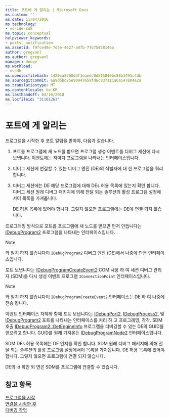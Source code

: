 ```yaml
---
title: 포트에 게 알리는 | Microsoft Docs
ms.custom: ''
ms.date: 11/04/2016
ms.technology:
- vs-ide-sdk
ms.topic: conceptual
helpviewer_keywords:
- ports, notification
ms.assetid: f9fce48e-7d4e-4627-a0fb-77b75428146a
author: gregvanl
ms.author: gregvanl
manager: douge
ms.workload:
- vssdk
ms.openlocfilehash: 1420ca8768ddf1eaedc0d515810bc88b3491c4db
ms.sourcegitcommit: 6a9d5bd75e50947659fd6c837111a6a547884e2a
ms.translationtype: MT
ms.contentlocale: ko-KR
ms.lasthandoff: 04/16/2018
ms.locfileid: "31101263"
---
```

# <a name="notifying-the-port"></a>포트에 게 알리는
프로그램을 시작한 후 포트 알림을 받아야, 다음과 같습니다.  
  
1.  포트를 프로그램에 새 노드를 받으면 프로그램 생성 이벤트를 디버그 세션에 다시 보냅니다. 이벤트에는 저마다 프로그램을 나타내는 인터페이스입니다.  
  
2.  디버그 세션에 연결할 수 있는 디버그 엔진 (DE)의 식별자에 대 한 프로그램을 쿼리 합니다.  
  
3.  디버그 세션에는 DE 해당 프로그램에 대해 DEs 허용 목록에 있는지 확인 합니다. 디버그 세션 원래 디버그 패키지에 의해 전달 되는 솔루션의 활성 프로그램 설정에서이 목록을 가져옵니다.  
  
     DE 허용 목록에 있어야 합니다. 그렇지 않으면 프로그램에는 DE에 연결 되지 않습니다.  
  
 프로그래밍 방식으로 포트를 프로그램에 새 노드를 받으면 먼저 만듭니다는 [IDebugProgram2](../../extensibility/debugger/reference/idebugprogram2.md) 프로그램을 나타내는 인터페이스입니다.  
  
> [!NOTE]
>  와 일치 하지 않습니다이 `IDebugProgram2` 디버그 엔진 (DE)에서 나중에 만든 인터페이스입니다.  
  
 포트 보냅니다는 [IDebugProgramCreateEvent2](../../extensibility/debugger/reference/idebugprogramcreateevent2.md) COM 사용 하 여 세션 디버그 관리자 (SDM)를 다시 생성 이벤트 프로그램 `IConnectionPoint` 인터페이스입니다.  
  
> [!NOTE]
>  와 일치 하지 않습니다이 `IDebugProgramCreateEvent2` 인터페이스는 DE 하 여 나중에 전송 됩니다.  
  
 이벤트 인터페이스 자체와 함께 포트 보냅니다는 [IDebugPort2](../../extensibility/debugger/reference/idebugport2.md), [IDebugProcess2](../../extensibility/debugger/reference/idebugprocess2.md), 및 [IDebugProgram2](../../extensibility/debugger/reference/idebugprogram2.md) 포트를 나타내는 인터페이스를 처리 하 고 프로그래밍, 각각. SDM 호출 [IDebugProgram2::GetEngineInfo](../../extensibility/debugger/reference/idebugprogram2-getengineinfo.md) 프로그램을 디버깅할 수 있는 DE의 GUID를 얻으려고 합니다. GUID를 원래 가져온는 [IDebugProgramNode2](../../extensibility/debugger/reference/idebugprogramnode2.md) 인터페이스입니다.  
  
 SDM DEs 허용 목록에는 DE 인지를 확인 합니다. SDM 원래 디버그 패키지에 의해 전달 되는 솔루션의 활성 프로그램 설정에서이 목록을 가져옵니다. DE 허용 목록에 있어야 합니다. 그렇지 않으면 프로그램에 연결 되지 않습니다.  
  
 DE의 id 확인 되 면은 SDM를 프로그램에 연결할 수 있습니다.  
  
## <a name="see-also"></a>참고 항목  
 [프로그램을 시작](../../extensibility/debugger/launching-a-program.md)   
 [연결을 시작한 후](../../extensibility/debugger/attaching-after-a-launch.md)   
 [디버깅 작업](../../extensibility/debugger/debugging-tasks.md)